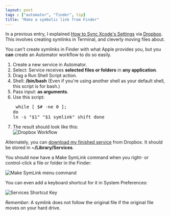 ```yaml
---
layout: post
tags : ["automator", "finder", tip]
title: "Make a symbolic link from Finder"
---
```

In a previous entry, I explained [How to Sync Xcode's Settings][1] via [Dropbox][2]. This involves creating symlinks in Terminal, and cleverly moving files about.

You can't create symlinks in Finder with what Apple provides you, but you **can** create an Automator workflow to do so easily.

1. Create a new service in Automator.
2. Select: Service receives **selected files or folders** in **any application**.
3. Drag a Run Shell Script action.
4. Shell: **/bin/bash** (Even if you're using another shell as your default shell, this script is for bash.)
5. Pass input: **as arguments**.
6. Use this script:<pre>
	while [ $# -ne 0 ]; do
		ln -s "$1" "$1 symlink"
		shift
	done</pre>
7. The result should look like this:<br/>![Dropbox Workflow](/wp-content/uploads/2012/07/Screen-Shot-2012-07-28-at-12.25.58-AM.png)

Alternately, you can [download my finished service][3] from Dropbox. It should be stored in **~/Library/Services**.

You should now have a Make SymLink command when you right- or control-click a file or folder in the Finder:

![Make SymLink menu command](/wp-content/uploads/2012/07/make-symlink-menu.png)

You can even add a keyboard shortcut for it in System Preferences:

![Services Shortcut Key](/wp-content/uploads/2012/07/services-shortcut.png)

*Remember:* A symlink does not follow the original file if the original file moves on your hard drive.

[1]: /2012/07/how-to-sync-xcode-4s-key-bindings-and-code-snippets/
[2]: http://db.tt/ht6NoXF8
[3]: http://dl.dropbox.com/u/1606770/Goodies/Make%20SymLink.workflow.zip